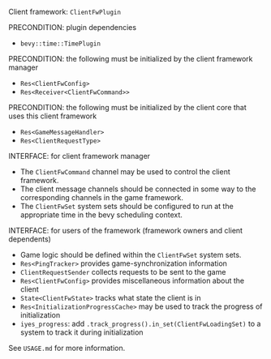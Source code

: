 Client framework: `ClientFwPlugin`

PRECONDITION: plugin dependencies
- `bevy::time::TimePlugin`

PRECONDITION: the following must be initialized by the client framework manager
- `Res<ClientFwConfig>`
- `Res<Receiver<ClientFwCommand>>`

PRECONDITION: the following must be initialized by the client core that uses this client framework
- `Res<GameMessageHandler>`
- `Res<ClientRequestType>`

INTERFACE: for client framework manager
- The `ClientFwCommand` channel may be used to control the client framework.
- The client message channels should be connected in some way to the corresponding channels in the game framework.
- The `ClientFwSet` system sets should be configured to run at the appropriate time in the bevy scheduling context.

INTERFACE: for users of the framework (framework owners and client dependents)
- Game logic should be defined within the `ClientFwSet` system sets.
- `Res<PingTracker>` provides game-synchronization information
- `ClientRequestSender` collects requests to be sent to the game
- `Res<ClientFwConfig>` provides miscellaneous information about the client
- `State<ClientFwState>` tracks what state the client is in
- `Res<InitializationProgressCache>` may be used to track the progress of initialization
- `iyes_progress`: add `.track_progress().in_set(ClientFwLoadingSet)` to a system to track it during initialization

See `USAGE.md` for more information.
